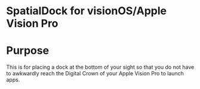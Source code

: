 # SpatialDock for visionOS/Apple Vision Pro


# Purpose
This is for placing a dock at the bottom of your sight so that you do not have to awkwardly reach the Digital Crown of your Apple Vision Pro to launch apps.
